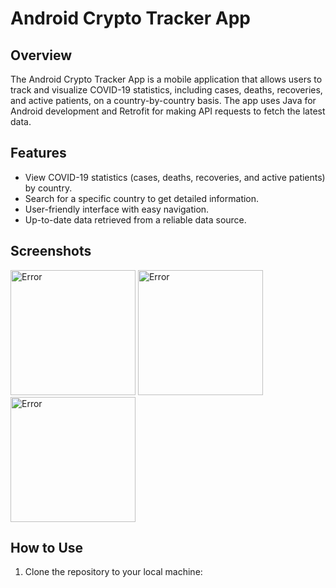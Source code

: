 # Android Crypto Tracker App

## Overview
The Android Crypto Tracker App is a mobile application that allows users to track and visualize COVID-19 statistics, including cases, deaths, recoveries, and active patients, on a country-by-country basis. The app uses Java for Android development and Retrofit for making API requests to fetch the latest data.

## Features
- View COVID-19 statistics (cases, deaths, recoveries, and active patients) by country.
- Search for a specific country to get detailed information.
- User-friendly interface with easy navigation.
- Up-to-date data retrieved from a reliable data source.

## Screenshots
<img src="https://github.com/Himanshu6124/covidTracker/tree/master/screenshots/screenshot1.jpg" alt="Error" style="width:200px;"/> <img src="https://github.com/Himanshu6124/covidTracker/tree/master/screenshots/screenshot2.jpg" alt="Error" style="width:200px;"/> <img src="https://github.com/Himanshu6124/covidTracker/tree/master/screenshots/screenshot3.jpg" alt="Error" style="width:200px;"/>

## How to Use
1. Clone the repository to your local machine:
